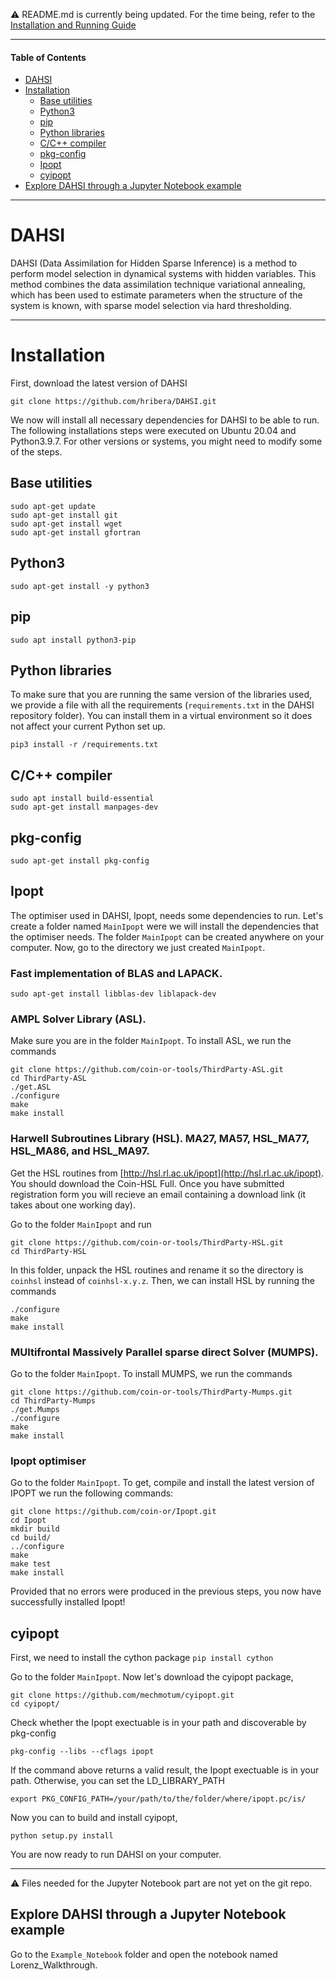 ⚠️ README.md is currently being updated. For the time being, refer to the [Installation and Running Guide](DAHSI_Installation_Running_Guide.pdf)

-----

#### Table of Contents

* [DAHSI](https://github.com/hribera/DAHSI/blob/master/README.md#dahsi)
* [Installation](https://github.com/hribera/DAHSI/blob/master/README.md#installation)
  * [Base utilities](https://github.com/hribera/DAHSI/blob/master/README.md#base-utilities)
  * [Python3](https://github.com/hribera/DAHSI/blob/master/README.md#python3)
  * [pip](https://github.com/hribera/DAHSI/blob/master/README.md#pip)
  * [Python libraries](https://github.com/hribera/DAHSI/blob/master/README.md#python-libraries)
  * [C/C++ compiler](https://github.com/hribera/DAHSI/blob/master/README.md#cc-compiler)
  * [pkg-config](https://github.com/hribera/DAHSI/blob/master/README.md#pkg-config)
  * [Ipopt](https://github.com/hribera/DAHSI/blob/master/README.md#ipopt)
  * [cyipopt](https://github.com/hribera/DAHSI/blob/master/README.md#cyipopt)
* [Explore DAHSI through a Jupyter Notebook example](https://github.com/hribera/DAHSI/blob/master/README.md#explore-dahsi-through-a-jupyter-notebook-example)

<!--   * [Docker](https://github.com/hribera/DAHSI/blob/master/README.md#docker)
  * [From Source](https://github.com/hribera/DAHSI/blob/master/README.md#from-source) -->
  
-----

# DAHSI

DAHSI (Data Assimilation for Hidden Sparse Inference) is a method to perform model selection in dynamical systems with hidden variables. This method combines the data assimilation technique variational annealing, which has been used to estimate parameters when the structure of the system is known, with sparse model selection via hard thresholding. 

-----

# Installation

First, download the latest version of DAHSI
```
git clone https://github.com/hribera/DAHSI.git
```

We now will install all necessary dependencies for DAHSI to be able to run. The following installations steps were executed on Ubuntu 20.04 and Python3.9.7. For other versions or systems, you might need to modify some of the steps. 

<!-- ## Docker

You can also test out DAHSI without installing it locally using [Docker](https://www.docker.com/get-started/) by running the following command in the root directory of this repo:
```
docker build --pull --rm -f "Dockerfile" -t dahsi "."
```

This will build an image called `dahsi` and can take up to 15 minutes. Once the image has been created you can run it using the command
```
docker run -it --rm -v "$PWD:/results" dahsi
```

This will launch a terminal in which we are ready to [run an example using DAHSI](https://github.com/hribera/DAHSI/blob/master/README.md#example-lorenz-synthetic-data).

## From source -->

## Base utilities
```
sudo apt-get update
sudo apt-get install git 
sudo apt-get install wget
sudo apt-get install gfortran
```

## Python3

```
sudo apt-get install -y python3 
```

## pip
```
sudo apt install python3-pip
```

## Python libraries

To make sure that you are running the same version of the libraries used, we provide a file with all the requirements (`requirements.txt` in the DAHSI repository folder). You can install them in a virtual environment so it does not affect your current Python set up.
```
pip3 install -r /requirements.txt
```
## C/C++ compiler
```
sudo apt install build-essential
sudo apt-get install manpages-dev
```

## pkg-config
```
sudo apt-get install pkg-config
```

## Ipopt

The optimiser used in DAHSI, Ipopt, needs some dependencies to run. Let's create a folder named `MainIpopt` were we will install the dependencies that the optimiser needs. The folder `MainIpopt` can be created anywhere on your computer. Now, go to the directory we just created `MainIpopt`.

### Fast implementation of BLAS and LAPACK.
```
sudo apt-get install libblas-dev liblapack-dev
```

### AMPL Solver Library (ASL).

Make sure you are in the folder `MainIpopt`. To install ASL, we run the commands
```
git clone https://github.com/coin-or-tools/ThirdParty-ASL.git
cd ThirdParty-ASL
./get.ASL
./configure
make
make install
```

### Harwell Subroutines Library (HSL). MA27, MA57, HSL_MA77, HSL_MA86, and HSL_MA97. 

Get the HSL routines from [http://hsl.rl.ac.uk/ipopt](http://hsl.rl.ac.uk/ipopt). You should download the Coin-HSL Full. Once you have submitted registration form you will recieve an email containing a download link (it takes about one working day). 

Go to the folder `MainIpopt` and run

```
git clone https://github.com/coin-or-tools/ThirdParty-HSL.git
cd ThirdParty-HSL
```
In this folder, unpack the HSL routines and rename it so the directory is `coinhsl` instead of `coinhsl-x.y.z`. Then, we can install HSL by running the commands

```
./configure
make
make install
```

### MUltifrontal Massively Parallel sparse direct Solver (MUMPS). 

Go to the folder `MainIpopt`. To install MUMPS, we run the commands
```
git clone https://github.com/coin-or-tools/ThirdParty-Mumps.git
cd ThirdParty-Mumps
./get.Mumps
./configure
make
make install
```

### Ipopt optimiser

Go to the folder `MainIpopt`. To get, compile and install the latest version of IPOPT we run the following commands:

```
git clone https://github.com/coin-or/Ipopt.git
cd Ipopt
mkdir build
cd build/
../configure
make
make test
make install
```

Provided that no errors were produced in the previous steps, you now have successfully installed Ipopt! 

## cyipopt

First, we need to install the cython package
```pip install cython```

Go to the folder `MainIpopt`. Now let's download the cyipopt package,
```
git clone https://github.com/mechmotum/cyipopt.git
cd cyipopt/
```

Check whether the Ipopt exectuable is in your path and discoverable by pkg-config

```
pkg-config --libs --cflags ipopt
```

If the command above returns a valid result, the Ipopt exectuable is in your path. Otherwise, you can set the LD_LIBRARY_PATH

```
export PKG_CONFIG_PATH=/your/path/to/the/folder/where/ipopt.pc/is/
```

Now you can to build and install cyipopt,
```
python setup.py install
```

You are now ready to run DAHSI on your computer.

-----

⚠️ Files needed for the Jupyter Notebook part are not yet on the git repo.

## Explore DAHSI through a Jupyter Notebook example

Go to the `Example_Notebook` folder and open the notebook named Lorenz_Walkthrough. 



